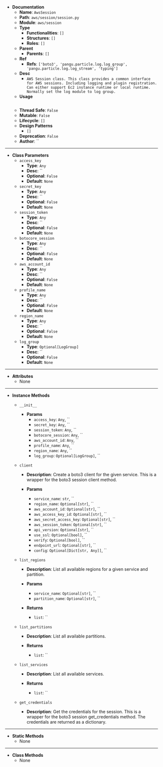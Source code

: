- **Documentation**
    - **Name**: `AwsSession`
    - **Path**: `aws/session/session.py`
    - **Module**: `aws/session`
    - **Type**
        - **Functionalities**: `[]`
        - **Structures**: `[]`
        - **Roles**: `[]`
    - **Parent**
        - **Parents**: `[]`
    - **Ref**
        - **Refs**: `['boto3', 'pangu.particle.log.log_group', 'pangu.particle.log.log_stream', 'typing']`
    - **Desc**
        - `AWS Session class.
This class provides a common interface for AWS sessions.
Including logging and plugin registration.
Can either support Ec2 instance runtime or local runtime.
Normally set the log module to log group.`
    - **Usage**
        ```python
        
        ```
    - **Thread Safe**: `False`
    - **Mutable**: `False`
    - **Lifecycle**: `[]`
    - **Design Patterns**
        - `[]`
    - **Deprecation**: `False`
    - **Author**: ``

---

- **Class Parameters**
    - `access_key`
        - **Type**: `Any`
        - **Desc**: ``
        - **Optional**: `False`
        - **Default**: `None`
    - `secret_key`
        - **Type**: `Any`
        - **Desc**: ``
        - **Optional**: `False`
        - **Default**: `None`
    - `session_token`
        - **Type**: `Any`
        - **Desc**: ``
        - **Optional**: `False`
        - **Default**: `None`
    - `botocore_session`
        - **Type**: `Any`
        - **Desc**: ``
        - **Optional**: `False`
        - **Default**: `None`
    - `aws_account_id`
        - **Type**: `Any`
        - **Desc**: ``
        - **Optional**: `False`
        - **Default**: `None`
    - `profile_name`
        - **Type**: `Any`
        - **Desc**: ``
        - **Optional**: `False`
        - **Default**: `None`
    - `region_name`
        - **Type**: `Any`
        - **Desc**: ``
        - **Optional**: `False`
        - **Default**: `None`
    - `log_group`
        - **Type**: `Optional[LogGroup]`
        - **Desc**: ``
        - **Optional**: `False`
        - **Default**: `None`

---

- **Attributes**
    - None

---

- **Instance Methods**
    - `__init__`

        - **Params**
            - `access_key`: `Any`, ``
            - `secret_key`: `Any`, ``
            - `session_token`: `Any`, ``
            - `botocore_session`: `Any`, ``
            - `aws_account_id`: `Any`, ``
            - `profile_name`: `Any`, ``
            - `region_name`: `Any`, ``
            - `log_group`: `Optional[LogGroup]`, ``



    - `client`
        - **Description**: Create a boto3 client for the given service.
This is a wrapper for the boto3 session client method.

        - **Params**
            - `service_name`: `str`, ``
            - `region_name`: `Optional[str]`, ``
            - `aws_account_id`: `Optional[str]`, ``
            - `aws_access_key_id`: `Optional[str]`, ``
            - `aws_secret_access_key`: `Optional[str]`, ``
            - `aws_session_token`: `Optional[str]`, ``
            - `api_version`: `Optional[str]`, ``
            - `use_ssl`: `Optional[bool]`, ``
            - `verify`: `Optional[bool]`, ``
            - `endpoint_url`: `Optional[str]`, ``
            - `config`: `Optional[Dict[str, Any]]`, ``



    - `list_regions`
        - **Description**: List all available regions for a given service and partition.

        - **Params**
            - `service_name`: `Optional[str]`, ``
            - `partition_name`: `Optional[str]`, ``

        - **Returns**
            - `list`: ``


    - `list_partitions`
        - **Description**: List all available partitions.


        - **Returns**
            - `list`: ``


    - `list_services`
        - **Description**: List all available services.


        - **Returns**
            - `list`: ``


    - `get_credentials`
        - **Description**: Get the credentials for the session.
This is a wrapper for the boto3 session get_credentials method.
The credentials are returned as a dictionary.





---

- **Static Methods**
    - None

---

- **Class Methods**
    - None
